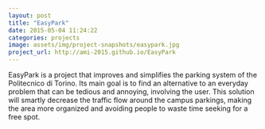 ```yaml
---
layout: post
title: "EasyPark"
date: 2015-05-04 11:24:22
categories: projects
image: assets/img/project-snapshots/easypark.jpg
project_url: http://ami-2015.github.io/EasyPark
---
```


EasyPark is a project that improves and simplifies the parking system of the Politecnico di Torino. Its main goal is to find an alternative to an everyday problem that can be tedious and annoying, involving the user. This solution will smartly decrease the traffic flow around the campus parkings, making the area more organized and avoiding people to waste time seeking for a free spot.
